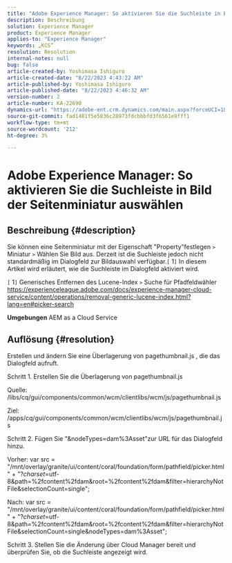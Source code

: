 ```yaml
---
title: "Adobe Experience Manager: So aktivieren Sie die Suchleiste in Bild der Seitenminiatur auswählen"
description: Beschreibung
solution: Experience Manager
product: Experience Manager
applies-to: "Experience Manager"
keywords: „KCS“
resolution: Resolution
internal-notes: null
bug: false
article-created-by: Yoshimasa Ishiguro
article-created-date: "8/22/2023 4:43:22 AM"
article-published-by: Yoshimasa Ishiguro
article-published-date: "8/22/2023 4:46:32 AM"
version-number: 2
article-number: KA-22690
dynamics-url: "https://adobe-ent.crm.dynamics.com/main.aspx?forceUCI=1&pagetype=entityrecord&etn=knowledgearticle&id=3627876b-a640-ee11-bdf3-6045bd006704"
source-git-commit: fad1481f5e5836c28973fdcbbbfd3f6561e9fff1
workflow-type: tm+mt
source-wordcount: '212'
ht-degree: 3%

---
```


# Adobe Experience Manager: So aktivieren Sie die Suchleiste in Bild der Seitenminiatur auswählen

## Beschreibung {#description}


Sie können eine Seitenminiatur mit der Eigenschaft &quot;Property&quot;festlegen `>`  Miniatur `>`  Wählen Sie Bild aus. Derzeit ist die Suchleiste jedoch nicht standardmäßig im Dialogfeld zur Bildauswahl verfügbar.`[` 1`]`  In diesem Artikel wird erläutert, wie die Suchleiste im Dialogfeld aktiviert wird.

`[` 1`]`  Generisches Entfernen des Lucene-Index `>`  Suche für Pfadfeldwähler https://experienceleague.adobe.com/docs/experience-manager-cloud-service/content/operations/removal-generic-lucene-index.html?lang=en#picker-search

<b>Umgebungen</b>
AEM as a Cloud Service


## Auflösung {#resolution}


Erstellen und ändern Sie eine Überlagerung von pagethumbnail.js , die das Dialogfeld aufruft.

Schritt 1. Erstellen Sie die Überlagerung von pagethumbnail.js

Quelle: /libs/cq/gui/components/common/wcm/clientlibs/wcm/js/pagethumbnail.js

Ziel: /apps/cq/gui/components/common/wcm/clientlibs/wcm/js/pagethumbnail.js

Schritt 2. Fügen Sie &quot;&amp;nodeTypes=dam%3Asset&quot;zur URL für das Dialogfeld hinzu.

Vorher: var src = &quot;/mnt/overlay/granite/ui/content/coral/foundation/form/pathfield/picker.html&quot; + &quot;?_charset_=utf-8&amp;path=%2fcontent%2fdam&amp;root=%2fcontent%2fdam&amp;filter=hierarchyNotFile&amp;selectionCount=single&quot;;

Nach: var src = &quot;/mnt/overlay/granite/ui/content/coral/foundation/form/pathfield/picker.html&quot; + &quot;?_charset_=utf-8&amp;path=%2fcontent%2fdam&amp;root=%2fcontent%2fdam&amp;filter=hierarchyNotFile&amp;selectionCount=single&amp;nodeTypes=dam%3Asset&quot;;

Schritt 3. Stellen Sie die Änderung über Cloud Manager bereit und überprüfen Sie, ob die Suchleiste angezeigt wird.
